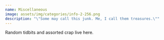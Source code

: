 ```yaml
---
name: Miscellaneous
image: assets/img/categories/info-2-256.png
description: "\"Some may call this junk. Me, I call them treasures.\""
---
```


Random tidbits and assorted crap live here.